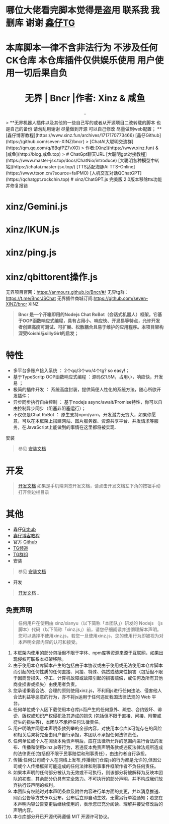 # 哪位大佬看完脚本觉得是盗用 联系我 我删库 谢谢 [鑫仔TG](https://t.me/xinzfun) 
# 本库脚本一律不含非法行为 不涉及任何CK仓库  本仓库插件仅供娱乐使用 用户使用一切后果自负
<h1 align="center">无界 | Bncr |作者: Xinz & 咸鱼
 </h1>
<div align="center">
 
 _
 </div>
> **无界机器人插件以及其他的一些自己写的或者从开源项目二改转载的脚本 也是自己的备份 请勿乱用谢谢 尽量做到开源 可以自己修改 尽量做到web配置； ** 
  [鑫仔博客教程](https://www.xinz.fun/archives/1717170773466)
  [鑫仔Github](https://github.com/seven-XINZ/bncr)
> [ChatAI大聪明交流群](https://qm.qq.com/q/6BqfPZ7vXO)
> 作者:[Xinz](https://www.xinz.fun) & [咸鱼](http://blog.咸鱼.top)
> # ChatGpt聊天URL
 [大聪明gpt对接教程](https://www.master-jsx.top/docs/ChatNio/introduce)   
 [大聪明各种模型中转站](https://chatai.master-jsx.top/)   
 [TTS适配海豚Ai TTS-Online](https://www.ttson.cn/?source=falPMO)   
 [人机交互对话QChatGPT](https://qchatgpt.rockchin.top) 
# xinz/ChatGPT.js   完美版 2.0版本移除tts功能 并修复报错 

# xinz/Gemini.js

# xinz/IKUN.js 

# xinz/ping.js

# xinz/qbittorent操作.js

无界项目官网：https://anmours.github.io/Bncr/#/
无界tg群：https://t.me/BncrJSChat
无界插件商城订阅:https://github.com/seven-XINZ/bncr  XINZ

> **Bncr 是一个开箱即用的Nodejs Chat RoBot（会话式机器人）框架。它基于OOP函数响应式编程，具有占用小、响应快、开发易等特点，允许开发者创建高度可测试、可扩展、松散耦合且易于维护的应用程序。本项目架构深受Koishi与sillyGirl的启发；**
# 特性
* 多平台多账户接入系统 ： 2个qq/3个wx/4个tg? so easy!；
* 基于TypeScritp OOP函数响应式编程 ：源码仅1.5M，占用小，响应快，开发易 ；
* 极简的插件开发 ： 系统高度封装，提供简便人性化的系统方法，随心所欲开发插件；
* 异步同步执行自由控制 ： 基于nodejs async/await/Promise特性，你可以自由控制异步同步（阻塞非阻塞运行）；
* 不仅仅是Chat RoBot ： 原生支持npm/yarn，开发潜力无穷大，如果你愿意，可以在本框架上搭建网站、图片服务器、资源共享平台、并发请求等服务，在JavaScript上能做到的事情在这里都将被实现.

 安装
> 参见 [安装文档](/docs/md/init.md)                                                                                                                                                      
# 开发
> [开发文档](https://anmours.github.io/Bncr)
> 如果是手机端浏览开发文档，请点击开发文档左下角的按钮手动打开侧边栏目录
# 其他
* 鑫仔[Github](https://github.com/seven-XINZ/bncr)
* [鑫仔博客教程](https://www.xinz.fun/archives/1717170773466)
* 官方 [Github](https://github.com/Anmours/Bncr) 
* [TG频道](https://t.me/BncrJS)
* [TG群组](https://t.me/BncrJSChat)
* 安装
> 参见 [安装文档](/docs/md/init.md)
* 开发
> [开发文档](https://anmours.github.io/Bncr)
_
## 免责声明
> 任何用户在使用由 xinz/xianyu（以下简称「本团队」）研发的 Nodejs （js脚本）代码（以下简称「xinz.js」）前，请您仔细阅读并透彻理解本声明。您可以选择不使用xinz.js，若您一旦使用xinz.js，您的使用行为即被视为对本声明全部内容的认可和接受。  
1. 本框架内使用的部分包括但不限于字体、npm库等资源来源于互联网，如果出现侵权可联系本框架移除。  
2. 由于使用本仓库脚本产生的包括由于本协议或由于使用或无法使用本仓库脚本而引起的任何性质的任何直接、间接、特殊、偶然或结果性损害（包括但不限于因商誉损失、停工、计算机故障或故障引起的损害赔偿，或任何及所有其他商业损害或损失）由使用者负责。   
3. 您承诺秉着合法、合理的原则使用xinz.js，不利用js进行任何违法、侵害他人合法利益等恶意的行为，亦不将js运用于任何违反我国法律法规的 Web 平台。  
4. 任何单位或个人因下载使用本仓库js而产生的任何意外、疏忽、合约毁坏、诽谤、版权或知识产权侵犯及其造成的损失 (包括但不限于直接、间接、附带或衍生的损失等)，本团队不承担任何法律责任。  
5. 用户明确并同意本声明条款列举的全部内容，对使用本仓库js可能存在的风险和相关后果将完全由用户自行承担，本团队不承担任何法律责任。  
6. 任何单位或个人在阅读本免责声明后，应在法律所允许的范围内进行合法的发布、传播和使用xinz.js等行为，若违反本免责声明条款或违反法律法规所造成的法律责任(包括但不限于民事赔偿和刑事责任），由违约者自行承担。
7. 传播:任何公司或个人在网络上发布,传播我们仓库js的行为都是允许的,但因公司或个人传播框架可能造成的任何法律和刑事事件框架作者不负任何责任。
8. 如果本声明的任何部分被认为无效或不可执行，则该部分将被解释为反映本团队的初衷，其余部分仍具有完全效力。不可执行的部分声明，并不构成我们放弃执行该声明的权利。
9. 本团队有权随时对本声明条款及附件内容进行单方面的变更，并以消息推送、网页公告等方式予以公布，公布后立即自动生效，无需另行单独通知；若您在本声明内容公告变更后继续使用的，表示您已充分阅读、理解并接受修改后的声明内容。
10. 本仓库部分开已开源代码遵循 MIT 开源许可协议。

